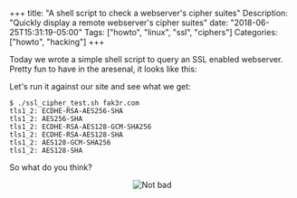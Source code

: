 +++
title: "A shell script to check a webserver's cipher suites"
Description: "Quickly display a remote webserver's cipher suites"
date: "2018-06-25T15:31:19-05:00"
Tags: ["howto", "linux", "ssl", "ciphers"]
Categories: ["howto", "hacking"]
+++

Today we wrote a simple shell script to query an SSL enabled webserver. Pretty fun to have in the aresenal, it looks like this:

<script src="https://gist.github.com/philcryer/5ce6746b1ec8487196d7e897425ee526.js"></script>

Let's run it against our site and see what we get:

```
$ ./ssl_cipher_test.sh fak3r.com
tls1_2: ECDHE-RSA-AES256-SHA
tls1_2: AES256-SHA
tls1_2: ECDHE-RSA-AES128-GCM-SHA256
tls1_2: ECDHE-RSA-AES128-SHA
tls1_2: AES128-GCM-SHA256
tls1_2: AES128-SHA
```

So what do you think?

<div align="center"><img src="/2018/not-bad.png" alt="Not bad"></div>
